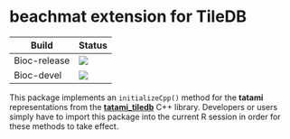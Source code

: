 # beachmat extension for TileDB

|Build|Status|
|-----|----|
| Bioc-release | [![](http://bioconductor.org/shields/build/release/bioc/beachmat.tiledb.svg)](http://bioconductor.org/checkResults/release/bioc-LATEST/beachmat.tiledb) |
| Bioc-devel   | [![](http://bioconductor.org/shields/build/devel/bioc/beachmat.tiledb.svg)](http://bioconductor.org/checkResults/devel/bioc-LATEST/beachmat.tiledb) | 

This package implements an `initializeCpp()` method for the **tatami** representations from the [**tatami_tiledb**](https://github.com/tatami-inc/tatami_tiledb) C++ library.
Developers or users simply have to import this package into the current R session in order for these methods to take effect.
